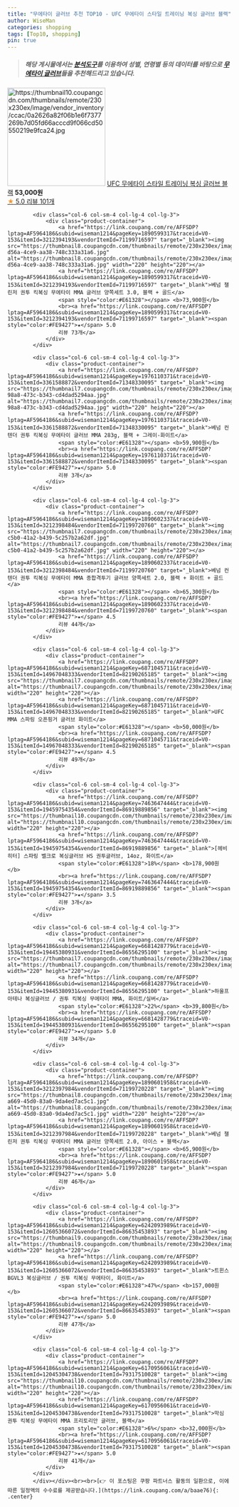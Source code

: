 ```yaml
---
title: "무에타이 글러브 추천 TOP10 - UFC 무에타이 스타일 트레이닝 복싱 글러브 블랙"
author: WiseMan
categories: shopping
tags: [Top10, shopping]
pin: true
---
```


> ##### 해당 게시물에서는 [**분석도구**](https://itemscout.io/)를 이용하여 **성별**, **연령별** 등의 데이터를 바탕으로 [**무에타이 글러브**](https://link.coupang.com/a/baae76)들을 추천해드리고 있습니다.
<div class="container"><div class="row">
            <div class="col-6 col-sm-4 col-lg-4 col-lg-3">
                <div class="product-container">
                    <a href="https://link.coupang.com/re/AFFSDP?lptag=AF5964186&subid=wiseman1214&pageKey=6236296589&traceid=V0-153&itemId=12561313382&vendorItemId=79829560804" target="_blank"><img src="https://thumbnail10.coupangcdn.com/thumbnails/remote/230x230ex/image/vendor_inventory/ccac/0a2626a82f06b1e6f7377269b7d05fd66acccd9f066cd50550219e9fca24.jpg" alt="https://thumbnail10.coupangcdn.com/thumbnails/remote/230x230ex/image/vendor_inventory/ccac/0a2626a82f06b1e6f7377269b7d05fd66acccd9f066cd50550219e9fca24.jpg" width="220" height="220"></a>
                    <a href="https://link.coupang.com/re/AFFSDP?lptag=AF5964186&subid=wiseman1214&pageKey=6236296589&traceid=V0-153&itemId=12561313382&vendorItemId=79829560804" target="_blank">UFC 무에타이 스타일 트레이닝 복싱 글러브 블랙</a>
                    <span style="color:#E61328"></span> <b>53,000원</b>
                    <br><a href="https://link.coupang.com/re/AFFSDP?lptag=AF5964186&subid=wiseman1214&pageKey=6236296589&traceid=V0-153&itemId=12561313382&vendorItemId=79829560804" target="_blank"><span style="color:#FE9427">★</span> 5.0
                    리뷰 101개</a>
                </div>
            </div>
            
            <div class="col-6 col-sm-4 col-lg-4 col-lg-3">
                <div class="product-container">
                    <a href="https://link.coupang.com/re/AFFSDP?lptag=AF5964186&subid=wiseman1214&pageKey=1890599317&traceid=V0-153&itemId=3212394193&vendorItemId=71199716597" target="_blank"><img src="https://thumbnail8.coupangcdn.com/thumbnails/remote/230x230ex/image/retail/images/2020/07/29/10/1/f58e6ebf-d56a-4ce9-aa38-748c333a31a6.jpg" alt="https://thumbnail8.coupangcdn.com/thumbnails/remote/230x230ex/image/retail/images/2020/07/29/10/1/f58e6ebf-d56a-4ce9-aa38-748c333a31a6.jpg" width="220" height="220"></a>
                    <a href="https://link.coupang.com/re/AFFSDP?lptag=AF5964186&subid=wiseman1214&pageKey=1890599317&traceid=V0-153&itemId=3212394193&vendorItemId=71199716597" target="_blank">베넘 챌린저 권투 킥복싱 무에타이 MMA 글러브 양쪽세트 3.0, 블랙 + 골드</a>
                    <span style="color:#E61328"></span> <b>73,900원</b>
                    <br><a href="https://link.coupang.com/re/AFFSDP?lptag=AF5964186&subid=wiseman1214&pageKey=1890599317&traceid=V0-153&itemId=3212394193&vendorItemId=71199716597" target="_blank"><span style="color:#FE9427">★</span> 5.0
                    리뷰 73개</a>
                </div>
            </div>
            
            <div class="col-6 col-sm-4 col-lg-4 col-lg-3">
                <div class="product-container">
                    <a href="https://link.coupang.com/re/AFFSDP?lptag=AF5964186&subid=wiseman1214&pageKey=1976110371&traceid=V0-153&itemId=3361588872&vendorItemId=71348330095" target="_blank"><img src="https://thumbnail7.coupangcdn.com/thumbnails/remote/230x230ex/image/retail/images/2020/07/29/10/5/0e89b971-98a8-473c-b343-cd4dad5294aa.jpg" alt="https://thumbnail7.coupangcdn.com/thumbnails/remote/230x230ex/image/retail/images/2020/07/29/10/5/0e89b971-98a8-473c-b343-cd4dad5294aa.jpg" width="220" height="220"></a>
                    <a href="https://link.coupang.com/re/AFFSDP?lptag=AF5964186&subid=wiseman1214&pageKey=1976110371&traceid=V0-153&itemId=3361588872&vendorItemId=71348330095" target="_blank">베넘 컨텐더 권투 킥복싱 무에타이 글러브 MMA 283g, 블랙 + 그레이-화이트</a>
                    <span style="color:#E61328"></span> <b>59,900원</b>
                    <br><a href="https://link.coupang.com/re/AFFSDP?lptag=AF5964186&subid=wiseman1214&pageKey=1976110371&traceid=V0-153&itemId=3361588872&vendorItemId=71348330095" target="_blank"><span style="color:#FE9427">★</span> 5.0
                    리뷰 3개</a>
                </div>
            </div>
            
            <div class="col-6 col-sm-4 col-lg-4 col-lg-3">
                <div class="product-container">
                    <a href="https://link.coupang.com/re/AFFSDP?lptag=AF5964186&subid=wiseman1214&pageKey=1890602337&traceid=V0-153&itemId=3212398484&vendorItemId=71199720760" target="_blank"><img src="https://thumbnail7.coupangcdn.com/thumbnails/remote/230x230ex/image/retail/images/2020/07/29/10/9/4065c8f6-c5b0-41a2-b439-5c257b2a62df.jpg" alt="https://thumbnail7.coupangcdn.com/thumbnails/remote/230x230ex/image/retail/images/2020/07/29/10/9/4065c8f6-c5b0-41a2-b439-5c257b2a62df.jpg" width="220" height="220"></a>
                    <a href="https://link.coupang.com/re/AFFSDP?lptag=AF5964186&subid=wiseman1214&pageKey=1890602337&traceid=V0-153&itemId=3212398484&vendorItemId=71199720760" target="_blank">베넘 컨텐더 권투 킥복싱 무에타이 MMA 종합격투기 글러브 양쪽세트 2.0, 블랙 + 화이트 + 골드</a>
                    <span style="color:#E61328"></span> <b>65,300원</b>
                    <br><a href="https://link.coupang.com/re/AFFSDP?lptag=AF5964186&subid=wiseman1214&pageKey=1890602337&traceid=V0-153&itemId=3212398484&vendorItemId=71199720760" target="_blank"><span style="color:#FE9427">★</span> 4.5
                    리뷰 44개</a>
                </div>
            </div>
            
            <div class="col-6 col-sm-4 col-lg-4 col-lg-3">
                <div class="product-container">
                    <a href="https://link.coupang.com/re/AFFSDP?lptag=AF5964186&subid=wiseman1214&pageKey=6871045711&traceid=V0-153&itemId=14967048333&vendorItemId=82190265185" target="_blank"><img src="https://thumbnail7.coupangcdn.com/thumbnails/remote/230x230ex/image/vendor_inventory/c58e/bc038f2c7d8d1fa246d77ecb0b24348f3201aa44fdb392887a37a2480e24.jpg" alt="https://thumbnail7.coupangcdn.com/thumbnails/remote/230x230ex/image/vendor_inventory/c58e/bc038f2c7d8d1fa246d77ecb0b24348f3201aa44fdb392887a37a2480e24.jpg" width="220" height="220"></a>
                    <a href="https://link.coupang.com/re/AFFSDP?lptag=AF5964186&subid=wiseman1214&pageKey=6871045711&traceid=V0-153&itemId=14967048333&vendorItemId=82190265185" target="_blank">UFC MMA 스파링 오픈핑거 글러브 화이트</a>
                    <span style="color:#E61328"></span> <b>50,000원</b>
                    <br><a href="https://link.coupang.com/re/AFFSDP?lptag=AF5964186&subid=wiseman1214&pageKey=6871045711&traceid=V0-153&itemId=14967048333&vendorItemId=82190265185" target="_blank"><span style="color:#FE9427">★</span> 4.5
                    리뷰 49개</a>
                </div>
            </div>
            
            <div class="col-6 col-sm-4 col-lg-4 col-lg-3">
                <div class="product-container">
                    <a href="https://link.coupang.com/re/AFFSDP?lptag=AF5964186&subid=wiseman1214&pageKey=7463647444&traceid=V0-153&itemId=19459754354&vendorItemId=86919889856" target="_blank"><img src="https://thumbnail10.coupangcdn.com/thumbnails/remote/230x230ex/image/vendor_inventory/0f83/4aa72f4a60829e37e1e09eb369c1fa167ce90dd52df61cafb0bafe880a11.jpg" alt="https://thumbnail10.coupangcdn.com/thumbnails/remote/230x230ex/image/vendor_inventory/0f83/4aa72f4a60829e37e1e09eb369c1fa167ce90dd52df61cafb0bafe880a11.jpg" width="220" height="220"></a>
                    <a href="https://link.coupang.com/re/AFFSDP?lptag=AF5964186&subid=wiseman1214&pageKey=7463647444&traceid=V0-153&itemId=19459754354&vendorItemId=86919889856" target="_blank">[헤비히터] 스파링 벨크로 복싱글러브 HS 권투글러브, 14oz, 화이트</a>
                    <span style="color:#E61328">18%</span> <b>178,900원</b>
                    <br><a href="https://link.coupang.com/re/AFFSDP?lptag=AF5964186&subid=wiseman1214&pageKey=7463647444&traceid=V0-153&itemId=19459754354&vendorItemId=86919889856" target="_blank"><span style="color:#FE9427">★</span> 3.5
                    리뷰 3개</a>
                </div>
            </div>
            
            <div class="col-6 col-sm-4 col-lg-4 col-lg-3">
                <div class="product-container">
                    <a href="https://link.coupang.com/re/AFFSDP?lptag=AF5964186&subid=wiseman1214&pageKey=6681428779&traceid=V0-153&itemId=19445380931&vendorItemId=86556295100" target="_blank"><img src="https://thumbnail7.coupangcdn.com/thumbnails/remote/230x230ex/image/vendor_inventory/b07f/d746791955c75c3d7c664231e579f620e48755b6ac2760b63edb9b138ace.jpg" alt="https://thumbnail7.coupangcdn.com/thumbnails/remote/230x230ex/image/vendor_inventory/b07f/d746791955c75c3d7c664231e579f620e48755b6ac2760b63edb9b138ace.jpg" width="220" height="220"></a>
                    <a href="https://link.coupang.com/re/AFFSDP?lptag=AF5964186&subid=wiseman1214&pageKey=6681428779&traceid=V0-153&itemId=19445380931&vendorItemId=86556295100" target="_blank">하울프 아테나 복싱글러브 / 권투 킥복싱 무에타이 MMA, 화이트/실버</a>
                    <span style="color:#E61328">22%</span> <b>39,800원</b>
                    <br><a href="https://link.coupang.com/re/AFFSDP?lptag=AF5964186&subid=wiseman1214&pageKey=6681428779&traceid=V0-153&itemId=19445380931&vendorItemId=86556295100" target="_blank"><span style="color:#FE9427">★</span> 5.0
                    리뷰 34개</a>
                </div>
            </div>
            
            <div class="col-6 col-sm-4 col-lg-4 col-lg-3">
                <div class="product-container">
                    <a href="https://link.coupang.com/re/AFFSDP?lptag=AF5964186&subid=wiseman1214&pageKey=1890601958&traceid=V0-153&itemId=3212397984&vendorItemId=71199720228" target="_blank"><img src="https://thumbnail8.coupangcdn.com/thumbnails/remote/230x230ex/image/retail/images/2020/07/29/10/2/d3f93679-a669-45d0-83a0-9da4ed7ac5c1.jpg" alt="https://thumbnail8.coupangcdn.com/thumbnails/remote/230x230ex/image/retail/images/2020/07/29/10/2/d3f93679-a669-45d0-83a0-9da4ed7ac5c1.jpg" width="220" height="220"></a>
                    <a href="https://link.coupang.com/re/AFFSDP?lptag=AF5964186&subid=wiseman1214&pageKey=1890601958&traceid=V0-153&itemId=3212397984&vendorItemId=71199720228" target="_blank">베넘 챌린저 권투 킥복싱 무에타이 MMA 글러브 양쪽세트 2.0, 아이스 + 블랙</a>
                    <span style="color:#E61328"></span> <b>65,900원</b>
                    <br><a href="https://link.coupang.com/re/AFFSDP?lptag=AF5964186&subid=wiseman1214&pageKey=1890601958&traceid=V0-153&itemId=3212397984&vendorItemId=71199720228" target="_blank"><span style="color:#FE9427">★</span> 5.0
                    리뷰 46개</a>
                </div>
            </div>
            
            <div class="col-6 col-sm-4 col-lg-4 col-lg-3">
                <div class="product-container">
                    <a href="https://link.coupang.com/re/AFFSDP?lptag=AF5964186&subid=wiseman1214&pageKey=6242093989&traceid=V0-153&itemId=12605366072&vendorItemId=86635453893" target="_blank"><img src="https://thumbnail9.coupangcdn.com/thumbnails/remote/230x230ex/image/vendor_inventory/2435/e577845de2a655f95e32647ed57c53309785e2175aa679273780afb9661f.jpg" alt="https://thumbnail9.coupangcdn.com/thumbnails/remote/230x230ex/image/vendor_inventory/2435/e577845de2a655f95e32647ed57c53309785e2175aa679273780afb9661f.jpg" width="220" height="220"></a>
                    <a href="https://link.coupang.com/re/AFFSDP?lptag=AF5964186&subid=wiseman1214&pageKey=6242093989&traceid=V0-153&itemId=12605366072&vendorItemId=86635453893" target="_blank">트윈스 BGVL3 복싱글러브 / 권투 킥복싱 무에타이, 화이트</a>
                    <span style="color:#E61328">47%</span> <b>157,000원</b>
                    <br><a href="https://link.coupang.com/re/AFFSDP?lptag=AF5964186&subid=wiseman1214&pageKey=6242093989&traceid=V0-153&itemId=12605366072&vendorItemId=86635453893" target="_blank"><span style="color:#FE9427">★</span> 5.0
                    리뷰 47개</a>
                </div>
            </div>
            
            <div class="col-6 col-sm-4 col-lg-4 col-lg-3">
                <div class="product-container">
                    <a href="https://link.coupang.com/re/AFFSDP?lptag=AF5964186&subid=wiseman1214&pageKey=6170956061&traceid=V0-153&itemId=12045304738&vendorItemId=79317510028" target="_blank"><img src="https://thumbnail10.coupangcdn.com/thumbnails/remote/230x230ex/image/vendor_inventory/496b/fb260f0827f99712487014dbf32f78ac45bd330a4e14392ecee57a3d845a.jpg" alt="https://thumbnail10.coupangcdn.com/thumbnails/remote/230x230ex/image/vendor_inventory/496b/fb260f0827f99712487014dbf32f78ac45bd330a4e14392ecee57a3d845a.jpg" width="220" height="220"></a>
                    <a href="https://link.coupang.com/re/AFFSDP?lptag=AF5964186&subid=wiseman1214&pageKey=6170956061&traceid=V0-153&itemId=12045304738&vendorItemId=79317510028" target="_blank">막심 권투 킥복싱 무에타이 MMA 프리토리안 글러브, 블랙</a>
                    <span style="color:#E61328">6%</span> <b>32,000원</b>
                    <br><a href="https://link.coupang.com/re/AFFSDP?lptag=AF5964186&subid=wiseman1214&pageKey=6170956061&traceid=V0-153&itemId=12045304738&vendorItemId=79317510028" target="_blank"><span style="color:#FE9427">★</span> 5.0
                    리뷰 41개</a>
                </div>
            </div>
            </div></div><br><br>[👉 이 포스팅은 쿠팡 파트너스 활동의 일환으로, 이에 따른 일정액의 수수료를 제공받습니다.](https://link.coupang.com/a/baae76){: .center}